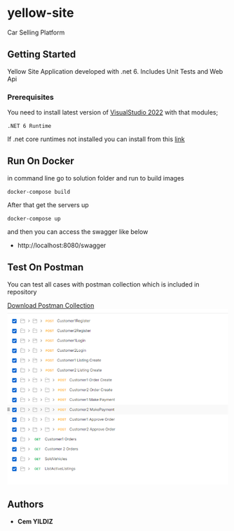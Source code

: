 # yellow-site
Car Selling Platform

## Getting Started
Yellow Site Application developed with .net 6. Includes Unit Tests and Web Api

### Prerequisites

You need to install latest version of [VisualStudio 2022](https://visualstudio.microsoft.com/tr/downloads/) with that modules;
```
.NET 6 Runtime
```
If .net core runtimes not installed you can install from this [link](https://dotnet.microsoft.com/download)


## Run On Docker
in command line go to solution folder and run to build images
```
docker-compose build
```

After that get the servers up
```
docker-compose up
```
and then you can access the swagger like below

* http://localhost:8080/swagger
 
 ## Test On Postman
 You can test all cases with postman collection which is included in repository

[Download Postman Collection](./Api.postman_collection.json)
![Postman Run](./Postman.png)
  
  ## Authors

* **Cem YILDIZ**
 

  
